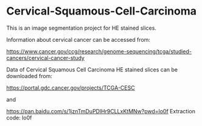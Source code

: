 # Cervical-Squamous-Cell-Carcinoma
This is an image segmentation project for HE stained slices.

Information about cervical cancer can be accessed from:

https://www.cancer.gov/ccg/research/genome-sequencing/tcga/studied-cancers/cervical-cancer-study

Data of Cervical Squamous Cell Carcinoma HE stained slices can be downloaded from:

https://portal.gdc.cancer.gov/projects/TCGA-CESC

and

https://pan.baidu.com/s/1jznTmDuPDlHr9CLLxKtMNw?pwd=lo0f 
Extraction code: lo0f
